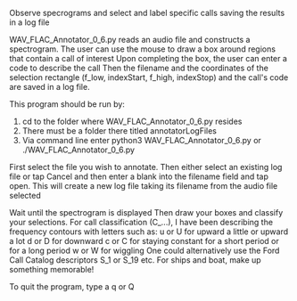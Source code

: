 Observe specrograms and select and label specific calls saving the results in a log file

WAV_FLAC_Annotator_0_6.py reads an audio file and constructs a spectrogram.
The user can use the mouse to draw a box around regions that contain a call of interest
Upon completing the box, the user can enter a code to describe the call
Then the filename and the coordinates of the selection rectangle (f_low, indexStart, f_high, indexStop) and the call's code are saved in a log file.

This program should be run by:
1. cd to the folder where WAV_FLAC_Annotator_0_6.py resides
2. There must be a folder there titled annotatorLogFiles
3. Via command line enter  python3 WAV_FLAC_Annotator_0_6.py   or  ./WAV_FLAC_Annotator_0_6.py

First select the file you wish to annotate.
Then either select an existing log file
or tap Cancel and then enter a blank into the filename field and tap open.
    This will create a new log file taking its filename from the audio file selected

Wait until the spectrogram is displayed
Then draw your boxes and classify your selections.
   For call classification (C_...), I have been describing the frequency contours with letters such as:
       u or U for upward a little or upward a lot
       d or D for downward
       c or C for staying constant for a short period or for a long period
       w or W for wiggling
   One could alternatively use the Ford Call Catalog descriptors  S_1 or S_19 etc.
   For ships and boat, make up something memorable!

To quit the program, type a q or Q
